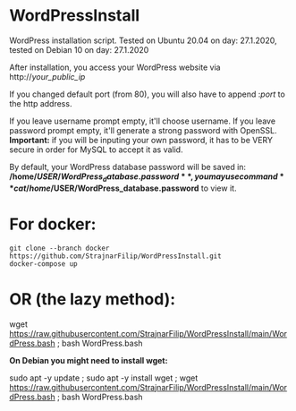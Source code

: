 # WordPressInstall
WordPress installation script. Tested on Ubuntu 20.04 on day: 27.1.2020, tested on Debian 10 on day: 27.1.2020

After installation, you access your WordPress website via http://*your_public_ip*

If you changed default port (from 80), you will also have to append :*port* to the http address.

If you leave username prompt empty, it'll choose username. If you leave password prompt empty, it'll generate a strong password with OpenSSL. **Important:** if you will be inputing your own password, it has to be VERY secure in order for MySQL to accept it as valid.

By default, your WordPress database password will be saved in: **/home/$USER/WordPress_database.password**, you may use command **cat /home/$USER/WordPress_database.password** to view it.

# For docker:
```
git clone --branch docker https://github.com/StrajnarFilip/WordPressInstall.git
docker-compose up
```

# OR (the lazy method):

wget https://raw.githubusercontent.com/StrajnarFilip/WordPressInstall/main/WordPress.bash ; bash WordPress.bash

**On Debian you might need to install wget:**

sudo apt -y update ; sudo apt -y install wget ; wget https://raw.githubusercontent.com/StrajnarFilip/WordPressInstall/main/WordPress.bash ; bash WordPress.bash
